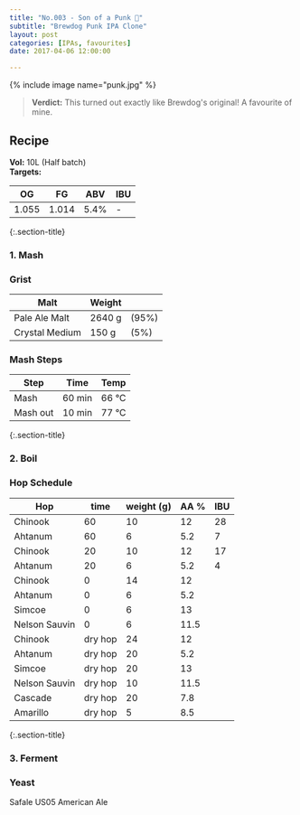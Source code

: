 ```yaml
---
title: "No.003 - Son of a Punk 🌟"
subtitle: "Brewdog Punk IPA Clone"
layout: post
categories: [IPAs, favourites]
date: 2017-04-06 12:00:00

---
```


{% include image name="punk.jpg" %}

> **Verdict:** This turned out exactly like Brewdog's original! A favourite of mine.



## Recipe ##
**Vol:** 10L (Half batch)  
**Targets:**

| OG | FG | ABV | IBU |
|----|----|-----|-----|
| 1.055 | 1.014 | 5.4% | - |

{:.section-title}
### 1. Mash ###
### Grist ###

| Malt            | Weight     |  |
|-----------------|------------|----------|
| Pale Ale Malt   | 2640 g     | (95%)      |
| Crystal Medium  | 150 g      | (5%)       |


### Mash Steps ###

| Step            | Time    | Temp  |
|-----------------|---------|-------|
| Mash  | 60 min  | 66 °C |
| Mash out | 10 min  | 77 °C |

{:.section-title}
### 2. Boil ###

### Hop Schedule ###

| Hop           | time    | weight (g) | AA % | IBU |
|---------------|---------|------------|------|------------|
| Chinook       | 60      | 10         | 12   | 28         |
| Ahtanum       | 60      | 6          | 5.2  | 7          |
| Chinook       | 20      | 10         | 12   | 17         |
| Ahtanum       | 20      | 6          | 5.2  | 4          |
| Chinook       | 0       | 14         | 12   |            |
| Ahtanum       | 0       | 6          | 5.2  |            |
| Simcoe        | 0       | 6          | 13   |            |
| Nelson Sauvin | 0       | 6          | 11.5 |            |
| Chinook       | dry hop | 24         | 12   |            |
| Ahtanum       | dry hop | 20         | 5.2  |            |
| Simcoe        | dry hop | 20         | 13   |            |
| Nelson Sauvin | dry hop | 10         | 11.5 |            |
| Cascade       | dry hop | 20         | 7.8  |            |
| Amarillo      | dry hop | 5          | 8.5  |            |

{:.section-title}
### 3. Ferment  ###
### Yeast ###
Safale US05 American Ale
